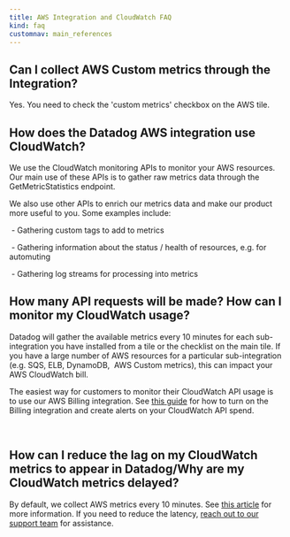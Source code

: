 ```yaml
---
title: AWS Integration and CloudWatch FAQ
kind: faq
customnav: main_references
---
```


## Can I collect AWS Custom metrics through the Integration?

Yes. You need to check the 'custom metrics' checkbox on the AWS tile.


## How does the Datadog AWS integration use CloudWatch?

We use the CloudWatch monitoring APIs to monitor your AWS resources. Our main use of these APIs is to gather raw metrics data through the GetMetricStatistics endpoint.

We also use other APIs to enrich our metrics data and make our product more useful to you. Some examples include:

 - Gathering custom tags to add to metrics

 - Gathering information about the status / health of resources, e.g. for automuting

 - Gathering log streams for processing into metrics

## How many API requests will be made? How can I monitor my CloudWatch usage?

Datadog will gather the available metrics every 10 minutes for each sub-integration you have installed from a tile or the checklist on the main tile. If you have a large number of AWS resources for a particular sub-integration (e.g. SQS, ELB, DynamoDB,  AWS Custom metrics), this can impact your AWS CloudWatch bill. 

The easiest way for customers to monitor their CloudWatch API usage is to use our AWS Billing integration. See [this guide](/faq/using-datadog-s-aws-billing-integration-to-monitor-your-cloudwatch-usage) for how to turn on the Billing integration and create alerts on your CloudWatch API spend.

 

## How can I reduce the lag on my CloudWatch metrics to appear in Datadog/Why are my CloudWatch metrics delayed?

By default, we collect AWS metrics every 10 minutes. See [this article](/faq/are-my-aws-cloudwatch-metrics-delayed) for more information. If you need to reduce the latency, [reach out to our support team](/help) for assistance.

  